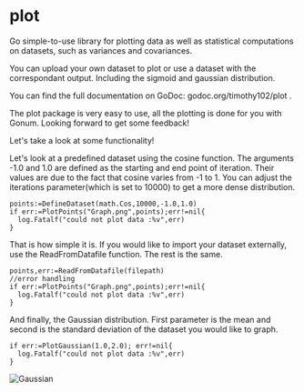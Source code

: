 # plot
Go simple-to-use library for plotting data as well as statistical computations on datasets, such as variances and covariances.

You can upload your own dataset to plot or use a dataset with the correspondant output. Including the sigmoid and gaussian distribution.

You can find the full documentation on GoDoc: godoc.org/timothy102/plot .


The plot package is very easy to use, all the plotting is done for you with Gonum.
Looking forward to get some feedback!

Let's take a look at some functionality!


Let's look at a predefined dataset using the cosine function.
The arguments -1.0 and 1.0 are defined as the starting and end point of iteration. Their values are due to the fact that cosine varies from -1 to 1. You can adjust the iterations parameter(which is set to 10000) to get a more dense distribution.
```
points:=DefineDataset(math.Cos,10000,-1.0,1.0)
if err:=PlotPoints("Graph.png",points);err!=nil{
  log.Fatalf("could not plot data :%v",err)
}
```

That is how simple it is. If you would like to import your dataset externally, use the ReadFromDatafile function.
The rest is the same.

```
points,err:=ReadFromDatafile(filepath)
//error handling
if err:=PlotPoints("Graph.png",points);err!=nil{
  log.Fatalf("could not plot data :%v",err)
}
```


And finally, the Gaussian distribution.
First parameter is the mean and second is the standard deviation of the dataset you would like to graph.
```
if err:=PlotGaussian(1.0,2.0); err!=nil{
  log.Fatalf("could not plot data :%v",err)
}
```

![Gaussian](C:\Users\cvetk\Documents\gocode\matrix\plot\Gaussian.png)
